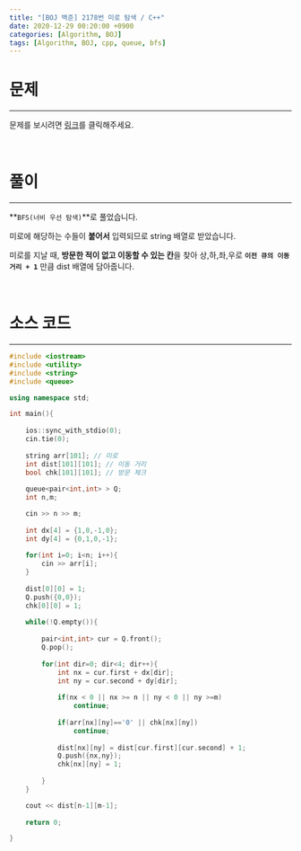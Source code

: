 ```yaml
---
title: "[BOJ 백준] 2178번 미로 탐색 / C++"
date: 2020-12-29 00:20:00 +0900
categories: [Algorithm, BOJ]
tags: [Algorithm, BOJ, cpp, queue, bfs]
---
```




# **문제**

---



문제를 보시려면 [링크](https://www.acmicpc.net/problem/2178)를 클릭해주세요. 

<br/>

# **풀이**

---

**`BFS(너비 우선 탐색)`**로 풀었습니다.

미로에 해당하는 수들이 **붙어서** 입력되므로 string 배열로 받았습니다.

미로를 지날 때, **방문한 적이 없고 이동할 수 있는 칸**을 찾아 상,하,좌,우로 **`이전 큐의 이동거리 + 1`** 만큼 dist 배열에 담아줍니다.



<br/>

# **소스 코드**

---



```c++
#include <iostream>
#include <utility>
#include <string>
#include <queue>

using namespace std;

int main(){
	
	ios::sync_with_stdio(0);
	cin.tie(0);
	
	string arr[101]; // 미로
	int dist[101][101]; // 이동 거리
	bool chk[101][101]; // 방문 체크
	
	queue<pair<int,int> > Q;
	int n,m;

	cin >> n >> m;
	
	int dx[4] = {1,0,-1,0};
	int dy[4] = {0,1,0,-1};
	
	for(int i=0; i<n; i++){
		cin >> arr[i];	
	}
	
	dist[0][0] = 1;
	Q.push({0,0});
	chk[0][0] = 1;
	
	while(!Q.empty()){
		
		pair<int,int> cur = Q.front();
		Q.pop();
		
		for(int dir=0; dir<4; dir++){ 
			int nx = cur.first + dx[dir];
			int ny = cur.second + dy[dir];
			
			if(nx < 0 || nx >= n || ny < 0 || ny >=m)
				continue;
				
			if(arr[nx][ny]=='0' || chk[nx][ny])
				continue;
			
			dist[nx][ny] = dist[cur.first][cur.second] + 1;
			Q.push({nx,ny});
			chk[nx][ny] = 1;
			
		}
	}

	cout << dist[n-1][m-1];
	
	return 0; 

} 
```

<br/>

<br/>